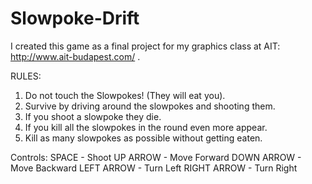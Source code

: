 # Slowpoke-Drift

I created this game as a final project for my graphics class at AIT: http://www.ait-budapest.com/ .

RULES:
1. Do not touch the Slowpokes! (They will eat you).
2. Survive by driving around the slowpokes and shooting them.
3. If you shoot a slowpoke they die.
4. If you kill all the slowpokes in the round even more appear.
5. Kill as many slowpokes as possible without getting eaten.

Controls:
  SPACE - Shoot 
  UP ARROW - Move Forward
  DOWN ARROW - Move Backward
  LEFT ARROW - Turn Left
  RIGHT ARROW - Turn Right

